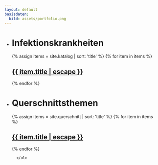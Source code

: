 ```yaml
---
layout: default
basisdaten:
  bild: assets/portfolio.png
---
```


<ul class="posts">
  <li>
    <h1 id="posts-label">Infektionskrankheiten</h1>
  </li>
  

{% assign items = site.katalog | sort: 'title' %}
{% for item in items %}
<h2><a class="post-link" href="{{ item.url | relative_url }}">{{ item.title | escape }}</a></h2>
{% endfor %}

</ul>  

  <ul class="posts">
    <li>
      <h1 id="posts-label">Querschnittsthemen</h1>
    </li>

      
      
    
{% assign items = site.querschnitt | sort: 'title' %}
    {% for item in items %}
    <h2><a class="post-link" href="{{ item.url | relative_url }}">{{ item.title | escape }}</a></h2>
    {% endfor %}
    
      </ul>  